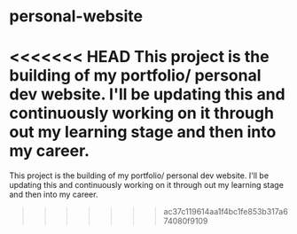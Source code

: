# personal-website

<<<<<<< HEAD
This project is the building of my portfolio/ personal dev website. I'll be updating this and continuously working on it through out my learning stage and then into my career. 
=======
This project is the building of my portfolio/ personal dev website. I'll be updating this and continuously working on it through out my learning stage and then into my career. 
>>>>>>> ac37c119614aa1f4bc1fe853b317a674080f9109
